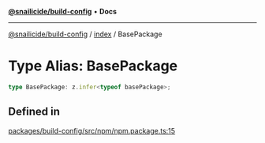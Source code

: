 [**@snailicide/build-config**](../../README.md) • **Docs**

---

[@snailicide/build-config](../../README.md) / [index](../README.md) / BasePackage

# Type Alias: BasePackage

```ts
type BasePackage: z.infer<typeof basePackage>;
```

## Defined in

[packages/build-config/src/npm/npm.package.ts:15](https://github.com/gbtunney/snailicide-monorepo/blob/master/packages/build-config/src/npm/npm.package.ts#L15)
